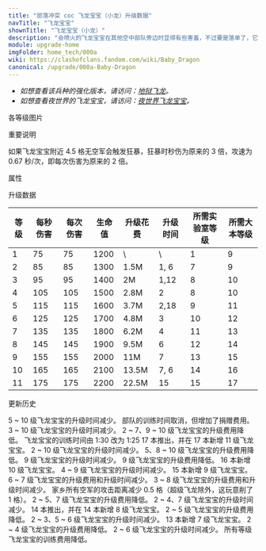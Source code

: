 ```yaml
---
title: "部落冲突 coc 飞龙宝宝（小龙）升级数据"
navTitle: "飞龙宝宝"
shownTitle: "飞龙宝宝（小龙）"
description: "会喷火的飞龙宝宝在其他空中部队旁边时显得有些害羞，不过要是落单了，它可会大发雷霆。当周围没有其他空中部队时，飞龙宝宝会变得狂暴，攻击伤害和攻击速度都会提升。"
module: upgrade-home
imgFolder: home_tech/000a
wiki: https://clashofclans.fandom.com/wiki/Baby_Dragon
canonical: /upgrade/000a-Baby-Dragon
---
```


- *如想查看该兵种的强化版本，请访问：[地狱飞龙](/upgrade/0604-Inferno-Dragon)。*
- *如想查看夜世界的飞龙宝宝，请访问：[夜世界飞龙宝宝](/upgrade/1005-Baby-Dragon)。*

<UnitInfo :folder="$frontmatter.imgFolder" imgSrc="Baby_Dragon_info.png" :imgAlt="$frontmatter.navTitle" :description="$frontmatter.description" />

<SmallTitle>各等级图片</SmallTitle>

<Panel>
    <UnitImgGroup :folder="$frontmatter.imgFolder">
        <UnitImg imgTitle="1 - 2 级" imgSrc="Baby_Dragon1.png" />
        <UnitImg imgTitle="3 级" imgSrc="Baby_Dragon3.png" />
        <UnitImg imgTitle="4 级" imgSrc="Baby_Dragon4.png" />
        <UnitImg imgTitle="5 级" imgSrc="Baby_Dragon5.png" />
        <UnitImg imgTitle="6 级" imgSrc="Baby_Dragon6.png" />
        <UnitImg imgTitle="7 级" imgSrc="Baby_Dragon7.png" />
        <UnitImg imgTitle="8 级" imgSrc="Baby_Dragon8.png" />
        <UnitImg imgTitle="9 级" imgSrc="Baby_Dragon9.png" />
        <UnitImg imgTitle="10 级" imgSrc="Baby_Dragon10.png" />
        <UnitImg imgTitle="11 级" imgSrc="Baby_Dragon11.png" />
    </UnitImgGroup>
</Panel>

<SmallTitle>重要说明</SmallTitle>

如果飞龙宝宝附近 4.5 格无空军会触发狂暴，狂暴时秒伤为原来的 3 倍，攻速为 0.67 秒/次，即每次伤害为原来的 2 倍。

<SmallTitle>属性</SmallTitle>

<UnitProperties>
    <UnitProperty pKey="部队类型" pValue="空中单位" />
    <UnitProperty pKey="攻击偏好" pValue="无" />
    <UnitProperty pKey="伤害类型" pValue="范围伤害" />
    <UnitProperty pKey="伤害半径" pValue="0.3 格" />
    <UnitProperty pKey="攻击的目标" pValue="地面和空中目标" />
    <UnitProperty pKey="占据人口" pValue="10" />
    <UnitProperty pKey="移动速度" pValue="2.5 格/秒" />
    <UnitProperty pKey="攻击速度" pValue="1 秒/次" />
    <UnitProperty pKey="攻击距离" pValue="2.25 格" />
    <UnitProperty pKey="所需训练营等级" pValue="11" />
    <UnitProperty pKey="所需大本等级" pValue="9" />
    <UnitProperty pKey="训练时间" pValue="无" trainingSystem="2025" />
    <UnitProperty pKey="捐赠费用" pValue="5,5,15000,Elixir" :isDonationCost="true" />
</UnitProperties>

<SmallTitle>升级数据</SmallTitle>

<script setup>
const tableExtraInfo = [
    {
        "column": 4,
        "type": "cost",
        "gpClass": "research",
        "icon": "Elixir"
    },
    {
        "column": 5,
        "type": "time",
        "gpClass": "research"
    }
];
</script>

<UnitTable :tableExtraInfo="tableExtraInfo">

| 等级 |  每秒伤害 | 每次伤害 | 生命值 | 升级花费|  升级时间  |所需实验室等级|所需大本等级|
| ---- |   ----   |   ----  |  ---- |   ----  |    ----   |    ----     |   ----    |
|   1  |     75   |    75   |  1200 |      \  |       \   |      1      |     9     |
|   2  |     85   |    85   |  1300 |   1.5M  |    1, 6   |      7      |     9     |
|   3  |     95   |    95   |  1400 |     2M  |    1,12   |      8      |    10     |
|   4  |    105   |   105   |  1500 |   2.8M  |    2      |      8      |    10     |
|   5  |    115   |   115   |  1600 |   3.7M  |    2,18   |      9      |    11     |
|   6  |    125   |   125   |  1700 |   4.8M  |    3      |     10      |    12     |
|   7  |    135   |   135   |  1800 |   6.2M  |    4      |     11      |    13     |
|   8  |    145   |   145   |  1900 |   9.5M  |    6      |     12      |    14     |
|   9  |    155   |   155   |  2000 |    11M  |    7      |     13      |    15     |
|  10  |    165   |   165   |  2100 |  13.5M  |    7, 6   |     14      |    16     |
|  11  |    175   |   175   |  2200 |  22.5M  |   15      |     15      |    17     |
</UnitTable>

<SmallTitle>更新历史</SmallTitle>

<Timeline>
    <TimelineItem date="2025/10/06">
        <TimelineRow>5 ~ 10 级飞龙宝宝的升级时间减少。</TimelineRow>
    </TimelineItem>
    <TimelineItem date="2025/03/27">
        <TimelineRow>部队的训练时间取消，但增加了捐赠费用。</TimelineRow>
    </TimelineItem>
    <TimelineItem date="2025/03/24">
        <TimelineRow>3 ~ 10 级飞龙宝宝的升级时间减少。</TimelineRow>
        <TimelineRow>2 ~ 7、9 ~ 10 级飞龙宝宝的升级费用降低。</TimelineRow>
    </TimelineItem>
    <TimelineItem date="2025/02/10">
        <TimelineRow>飞龙宝宝的训练时间由 1:30 改为 1:25</TimelineRow>
    </TimelineItem>
    <TimelineItem date="2024/11/25">
        <TimelineRow>17 本推出，并在 17 本新增 11 级飞龙宝宝。</TimelineRow>
        <TimelineRow>2 ~ 10 级飞龙宝宝的升级时间减少。</TimelineRow>
        <TimelineRow>5、8 ~ 10 级飞龙宝宝的升级费用降低。</TimelineRow>
    </TimelineItem>
    <TimelineItem date="2024/06/18">
        <TimelineRow>9 级飞龙宝宝的升级时间减少。</TimelineRow>
        <TimelineRow>9 级飞龙宝宝的升级费用降低。</TimelineRow>
    </TimelineItem>
    <TimelineItem date="2024/02/27">
        <TimelineRow>16 本新增 10 级飞龙宝宝。</TimelineRow>
    </TimelineItem>
    <TimelineItem date="2023/12/12">
        <TimelineRow>4 ~ 9 级飞龙宝宝的升级时间减少。</TimelineRow>
    </TimelineItem>
    <TimelineItem date="2023/06/12">
        <TimelineRow>15 本新增 9 级飞龙宝宝。</TimelineRow>
        <TimelineRow>6 ~ 7 级飞龙宝宝的升级费用和升级时间减少。</TimelineRow>
    </TimelineItem>
    <TimelineItem date="2022/10/10">
        <TimelineRow>3 ~ 8 级飞龙宝宝的升级费用和升级时间减少。</TimelineRow>
    </TimelineItem>
    <TimelineItem date="2022/05/02">
        <TimelineRow>家乡所有空军的攻击距离减少 0.5 格（超级飞龙除外，这玩意削了 1 格）。</TimelineRow>
    </TimelineItem>
    <TimelineItem date="2021/12/09">
        <TimelineRow>2 ~ 5、7 级飞龙宝宝的升级费用降低。</TimelineRow>
        <TimelineRow>2 ~ 4、7 级飞龙宝宝的升级时间减少。</TimelineRow>
    </TimelineItem>
    <TimelineItem date="2021/04/12">
        <TimelineRow>14 本推出，并在 14 本新增 8 级飞龙宝宝。</TimelineRow>
        <TimelineRow>2 ~ 5 级飞龙宝宝的升级费用降低。</TimelineRow>
        <TimelineRow>2 ~ 3、5 ~ 6 级飞龙宝宝的升级时间减少。</TimelineRow>
    </TimelineItem>
    <TimelineItem date="2020/06/22">
        <TimelineRow>13 本新增 7 级飞龙宝宝。</TimelineRow>
    </TimelineItem>
    <TimelineItem date="2020/03/30">
        <TimelineRow>2 ~ 4 级飞龙宝宝的升级费用降低。</TimelineRow>
    </TimelineItem>
    <TimelineItem date="2019/04/02">
        <TimelineRow>2 ~ 6 级飞龙宝宝的升级时间减少。</TimelineRow>
        <TimelineRow>所有等级飞龙宝宝的训练费用降低。</TimelineRow>
    </TimelineItem>
    <TimelineItem :historyBottom="true" />
</Timeline>